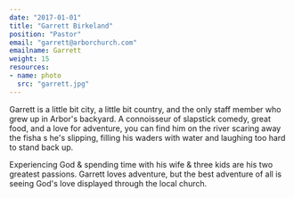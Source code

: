 ```yaml
---
date: "2017-01-01"
title: "Garrett Birkeland"
position: "Pastor"
email: "garrett@arborchurch.com"
emailname: Garrett
weight: 15
resources:
- name: photo 
  src: "garrett.jpg"
---
```


Garrett is a little bit city, a little bit country, and the only staff member who grew up in Arbor's backyard. A connoisseur of slapstick comedy, great food, and a love for adventure, you can find him on the river scaring away the fisha s he's slipping, filling his waders with water and laughing too hard to stand back up.

Experiencing God & spending time with his wife & three kids are his two greatest passions. Garrett loves adventure, but the best adventure of all is seeing God's love displayed through the local church.


